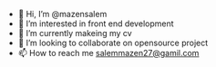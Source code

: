- 👋 Hi, I’m @mazensalem
- 👀 I’m interested in front end development
- 🌱 I’m currently makeing my cv
- 💞️ I’m looking to collaborate on opensource project
- 📫 How to reach me salemmazen27@gamil.com

<!---
mazensalem/mazensalem is a ✨ special ✨ repository because its `README.md` (this file) appears on your GitHub profile.
You can click the Preview link to take a look at your changes.
--->
